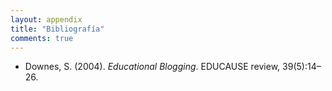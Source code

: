 ```yaml
---
layout: appendix
title: "Bibliografía"
comments: true
---
```


* Downes, S. (2004). _Educational Blogging_. EDUCAUSE review, 39(5):14–26.


